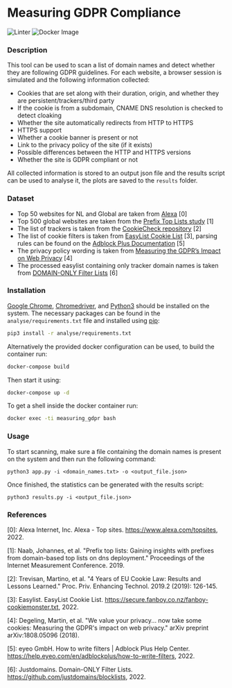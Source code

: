 # Measuring GDPR Compliance

![Linter](https://github.com/paolokazemi/Measuring-GDPR-Compliance/actions/workflows/linter.yml/badge.svg)
![Docker Image](https://github.com/paolokazemi/Measuring-GDPR-Compliance/actions/workflows/docker.yml/badge.svg)

### Description
This tool can be used to scan a list of domain names and detect whether they are following GDPR guidelines. For each website, a browser session is simulated and the following information collected:
- Cookies that are set along with their duration, origin, and whether they are persistent/trackers/third party
- If the cookie is from a subdomain, CNAME DNS resolution is checked to detect cloaking
- Whether the site automatically redirects from HTTP to HTTPS
- HTTPS support
- Whether a cookie banner is present or not
- Link to the privacy policy of the site (if it exists)
- Possible differences between the HTTP and HTTPS versions
- Whether the site is GDPR compliant or not

All collected information is stored to an output json file and the results script can be used to analyse it, the plots are saved to the `results` folder.

### Dataset
- Top 50 websites for NL and Global are taken from [Alexa](https://www.alexa.com/topsites) \[0\]
- Top 500 global websites are taken from the [Prefix Top Lists study](https://prefixtoplists.net.in.tum.de/) \[1\]
- The list of trackers is taken from the [CookieCheck repository](https://github.com/CookieChecker/CookieCheckSourceCode) \[2\]
- The list of cookie filters is taken from [EasyList Cookie List](https://secure.fanboy.co.nz/fanboy-cookiemonster.txt) \[3\], parsing rules can be found on the [Adblock Plus Documentation](https://help.eyeo.com/en/adblockplus/how-to-write-filters) \[5\]
- The privacy policy wording is taken from [Measuring the GDPR’s Impact on Web Privacy](https://github.com/RUB-SysSec/we-value-your-privacy) \[4\]
- The processed easylist containing only tracker domain names is taken from [DOMAIN-ONLY Filter Lists](https://github.com/justdomains/blocklists) \[6\]

### Installation
[Google Chrome](https://www.google.com/chrome/), [Chromedriver](https://chromedriver.chromium.org/), and [Python3](https://www.python.org/) should be installed on the system. The necessary packages can be found in the `analyse/requirements.txt` file and installed using [pip](https://github.com/pypa/pip):
```bash
pip3 install -r analyse/requirements.txt
```

Alternatively the provided docker configuration can be used, to build the container run:
```bash
docker-compose build
```
Then start it using:
```bash
docker-compose up -d
```
To get a shell inside the docker container run:
```bash
docker exec -ti measuring_gdpr bash
```

### Usage
To start scanning, make sure a file containing the domain names is present on the system and then run the following command:
```
python3 app.py -i <domain_names.txt> -o <output_file.json>
```
Once finished, the statistics can be generated with the results script:
```
python3 results.py -i <output_file.json>
```

### References
\[0\]: Alexa Internet, Inc. Alexa - Top sites. https://www.alexa.com/topsites, 2022.

\[1\]: Naab, Johannes, et al. "Prefix top lists: Gaining insights with prefixes from domain-based top lists on dns deployment." Proceedings of the Internet Measurement Conference. 2019.

\[2\]: Trevisan, Martino, et al. "4 Years of EU Cookie Law: Results and Lessons Learned." Proc. Priv. Enhancing Technol. 2019.2 (2019): 126-145.

\[3\]: Easylist. EasyList Cookie List. https://secure.fanboy.co.nz/fanboy-cookiemonster.txt, 2022.

\[4\]: Degeling, Martin, et al. "We value your privacy... now take some cookies: Measuring the GDPR's impact on web privacy." arXiv preprint arXiv:1808.05096 (2018).

\[5\]: eyeo GmbH. How to write filters | Adblock Plus Help Center. https://help.eyeo.com/en/adblockplus/how-to-write-filters, 2022.

\[6\]: Justdomains. Domain-ONLY Filter Lists. https://github.com/justdomains/blocklists, 2022.